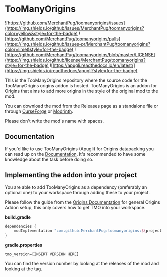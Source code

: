 # TooManyOrigins
![https://github.com/MerchantPug/toomanyorigins/issues](https://img.shields.io/github/issues/MerchantPug/toomanyorigins?color=yellow&style=for-the-badge) ![https://github.com/MerchantPug/toomanyorigins/pulls](https://img.shields.io/github/issues-pr/MerchantPug/toomanyorigins?color=lime&style=for-the-badge) ![https://github.com/MerchantPug/toomanyorigins/blob/master/LICENSE](https://img.shields.io/github/license/MerchantPug/toomanyorigins?style=for-the-badge) ![https://apugli.readthedocs.io/en/latest/](https://img.shields.io/readthedocs/apugli?style=for-the-badge)

This is the TooManyOrigins repository where the source code for the TooManyOrigins origins addon is hosted. TooManyOrigins is an addon for Origins that aims to add more origins in the style of the original mod to the mod.

You can download the mod from the Releases page as a standalone file or through [CurseForge](https://www.curseforge.com/minecraft/mc-mods/toomanyorigins) or [Modrinth](https://modrinth.com/mod/toomanyorigins).

Please don't write the mod's name with spaces.

## Documentation
If you'd like to use TooManyOrigins (Apugli) for Origins datapacking you can read up on the [Documentation](https://apugli.readthedocs.io/en/latest/).
It's recommended to have some knowledge about the task before doing so.

## Implementing the addon into your project

You are able to add TooManyOrigins as a dependency (preferably an optional one) to your workspace through adding these to your project.

Please follow the guide from the [Origins Documentation](https://origins.readthedocs.io/en/latest/guides/addon/workspace_setup/) for general Origins Addon setup, this only covers how to get TMO into your workspace.

**build.gradle**
```gradle
dependencies {
    modImplementation "com.github.MerchantPug:toomanyorigins:${project.tmo_version}"
}
```

**gradle.properties**
```properties
tmo_version=[INSERT VERSION HERE]
```
You can find the version number by looking at the releases of the mod and looking at the tag.
